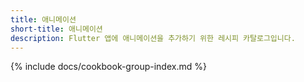 ```yaml
---
title: 애니메이션
short-title: 애니메이션
description: Flutter 앱에 애니메이션을 추가하기 위한 레시피 카탈로그입니다.
---
```


{% include docs/cookbook-group-index.md %}
